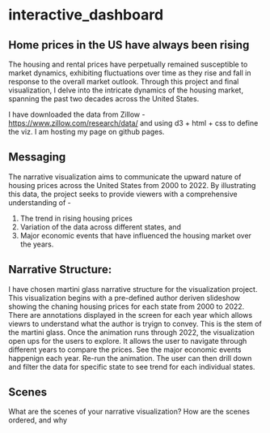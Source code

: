 # interactive_dashboard

## Home prices in the US have always been rising

The housing and rental prices have perpetually remained susceptible to market dynamics, exhibiting fluctuations over time as they rise and fall in response to the overall market outlook. Through this project and final visualization, I delve into the intricate dynamics of the housing market, spanning the past two decades across the United States.

I have downloaded the data from Zillow - https://www.zillow.com/research/data/ and using d3 + html + css to define the viz. I am hosting my page on github pages.


## Messaging

The narrative visualization aims to communicate the upward nature of housing prices across the United States from 2000 to 2022. By illustrating this data, the project seeks to provide viewers with a comprehensive understanding of - 

1. The trend in rising housing prices
2. Variation of the data across different states, and 
3. Major economic events that have influenced the housing market over the years. 


## Narrative Structure:

I have chosen martini glass narrative structure for the visualization project. This visualization begins with a pre-defined author deriven  slideshow showing the chaning housing prices for each state from 2000 to 2022. There are annotations displayed in the screen for each year which allows viewrs to understand what the author is tryign to convey. This is the stem of the martini glass. Once the animation runs through 2022, the visualization open ups for the users to explore. It allows the user to navigate through different years to compare the prices. See the major economic events happenign each year. Re-run the animation. The user can then drill down and filter the data for specific state to see trend for each individual states. 


## Scenes

What are the scenes of your narrative visualization?  How are the scenes ordered, and why

